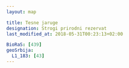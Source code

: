 ```yaml
---
layout: map

title: Tesne jaruge
designation: Strogi prirodni rezervat
last_modified_at: 2018-05-31T00:23:13+02:00

BioRaS: [439]
geoSrbija:
  L1_183: [43]
---
```

